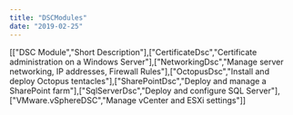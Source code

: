 ```yaml
---
title: "DSCModules"
date: "2019-02-25"
---
```


\[\["DSC Module","Short Description"\],\["CertificateDsc","Certificate administration on a Windows Server"\],\["NetworkingDsc","Manage server networking, IP addresses, Firewall Rules"\],\["OctopusDsc","Install and deploy Octopus tentacles"\],\["SharePointDsc","Deploy and manage a SharePoint farm"\],\["SqlServerDsc","Deploy and configure SQL Server"\],\["VMware.vSphereDSC","Manage vCenter and ESXi settings"\]\]
